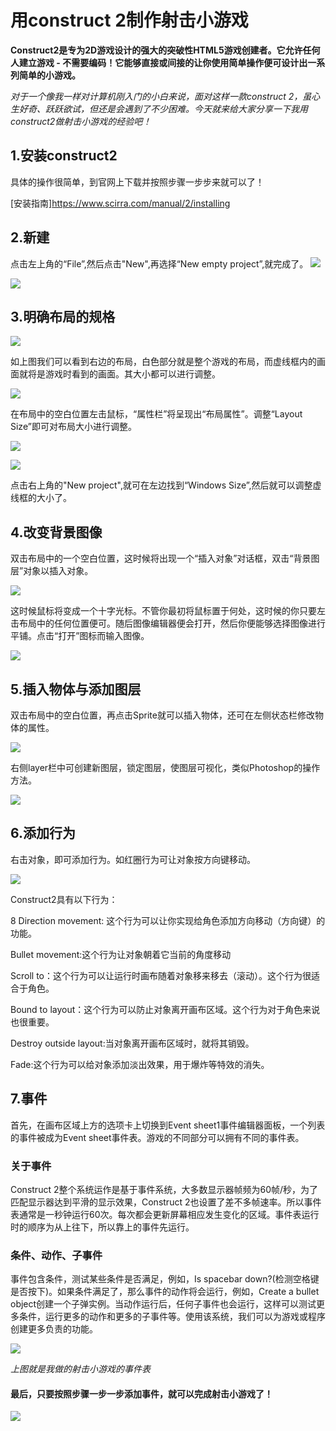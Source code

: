 # 用construct 2制作射击小游戏

**Construct2是专为2D游戏设计的强大的突破性HTML5游戏创建者。它允许任何人建立游戏 - 不需要编码！它能够直接或间接的让你使用简单操作便可设计出一系列简单的小游戏。**

*对于一个像我一样对计算机刚入门的小白来说，面对这样一款construct 2，虽心生好奇、跃跃欲试，但还是会遇到了不少困难。今天就来给大家分享一下我用construct2做射击小游戏的经验吧！*

## 1.安装construct2
具体的操作很简单，到官网上下载并按照步骤一步步来就可以了！

[安装指南]<https://www.scirra.com/manual/2/installing>

## 2.新建
点击左上角的“File”,然后点击"New",再选择“New empty project”,就完成了。
![](http://ww1.sinaimg.cn/large/007jCw9lgy1fw2eefaqipj30cz0b8gm7.jpg)

![](http://ww1.sinaimg.cn/large/007jCw9lgy1fw2ef3t5vmj30dc0djt9b.jpg)

## 3.明确布局的规格

![](http://ww1.sinaimg.cn/large/007jCw9lgy1fw2endai84j30zh0pzmzo.jpg)

如上图我们可以看到右边的布局，白色部分就是整个游戏的布局，而虚线框内的画面就将是游戏时看到的画面。其大小都可以进行调整。

![](http://ww1.sinaimg.cn/large/007jCw9lgy1fw2eqgh8z0j306z064jrl.jpg)

在布局中的空白位置左击鼠标，“属性栏”将呈现出“布局属性”。调整“Layout Size”即可对布局大小进行调整。

![](http://ww1.sinaimg.cn/large/007jCw9lgy1fw2etmlfxcj30d90en74o.jpg)


![](http://ww1.sinaimg.cn/large/007jCw9lgy1fw2evfptgjj30ab0j0wf0.jpg)

点击右上角的"New project",就可在左边找到“Windows Size”,然后就可以调整虚线框的大小了。

## 4.改变背景图像
双击布局中的一个空白位置，这时候将出现一个“插入对象”对话框，双击“背景图层”对象以插入对象。

![](http://ww1.sinaimg.cn/large/007jCw9lgy1fw2f1o3szzj30dw0bj75x.jpg)

这时候鼠标将变成一个十字光标。不管你最初将鼠标置于何处，这时候的你只要左击布局中的任何位置便可。随后图像编辑器便会打开，然后你便能够选择图像进行平铺。点击“打开”图标而输入图像。

![](http://ww1.sinaimg.cn/large/007jCw9lgy1fw2f2jakdhj30bn0azjrr.jpg)

## 5.插入物体与添加图层

双击布局中的空白位置，再点击Sprite就可以插入物体，还可在左侧状态栏修改物体的属性。

![](http://ww1.sinaimg.cn/large/007jCw9lgy1fw2f556tsoj30oe0km0to.jpg)

右侧layer栏中可创建新图层，锁定图层，使图层可视化，类似Photoshop的操作方法。

![](http://ww1.sinaimg.cn/large/007jCw9lgy1fw2f9d2l2lj306x06rdfq.jpg)

## 6.添加行为

右击对象，即可添加行为。如红圈行为可让对象按方向键移动。

![](http://ww1.sinaimg.cn/large/007jCw9lgy1fw2ff8x7tdj30c50c6q3y.jpg)

Construct2具有以下行为：

8 Direction movement: 这个行为可以让你实现给角色添加方向移动（方向键）的功能。

Bullet movement:这个行为让对象朝着它当前的角度移动

Scroll to：这个行为可以让运行时画布随着对象移来移去（滚动）。这个行为很适合于角色。

Bound to layout：这个行为可以防止对象离开画布区域。这个行为对于角色来说也很重要。

Destroy outside layout:当对象离开画布区域时，就将其销毁。

Fade:这个行为可以给对象添加淡出效果，用于爆炸等特效的消失。

## 7.事件
首先，在画布区域上方的选项卡上切换到Event sheet1事件编辑器面板，一个列表的事件被成为Event sheet事件表。游戏的不同部分可以拥有不同的事件表。
### 关于事件
Construct 2整个系统运作是基于事件系统，大多数显示器帧频为60帧/秒，为了匹配显示器达到平滑的显示效果，Construct 2也设置了差不多帧速率。所以事件表通常是一秒钟运行60次。每次都会更新屏幕相应发生变化的区域。事件表运行时的顺序为从上往下，所以靠上的事件先运行。

### 条件、动作、子事件
事件包含条件，测试某些条件是否满足，例如，Is spacebar down?(检测空格键是否按下)。如果条件满足了，那么事件的动作将会运行，例如，Create a bullet object创建一个子弹实例。当动作运行后，任何子事件也会运行，这样可以测试更多条件，运行更多的动作和更多的子事件等。使用该系统，我们可以为游戏或程序创建更多负责的功能。

![](http://ww1.sinaimg.cn/large/007jCw9lgy1fw2fj3rtn7j30r70l1gmx.jpg)

*上图就是我做的射击小游戏的事件表*


#### 最后，只要按照步骤一步一步添加事件，就可以完成射击小游戏了！

![](http://ww1.sinaimg.cn/large/007jCw9lgy1fw2fqi300bg312u0fihdt.gif)